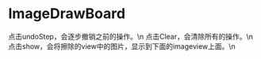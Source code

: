 # ImageDrawBoard


点击undoStep，会逐步撤销之前的操作。\n
点击Clear，会清除所有的操作。\n
点击show，会将擦除的view中的图片，显示到下面的imageview上面。\n
